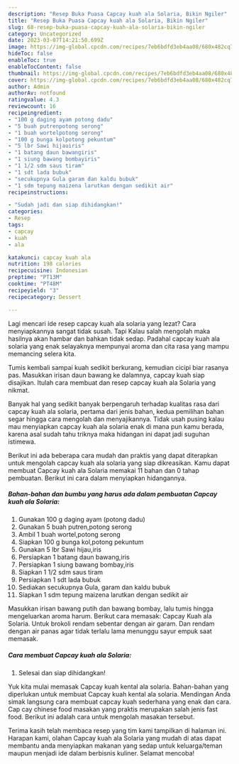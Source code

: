 ```yaml
---
description: "Resep Buka Puasa Capcay kuah ala Solaria, Bikin Ngiler"
title: "Resep Buka Puasa Capcay kuah ala Solaria, Bikin Ngiler"
slug: 68-resep-buka-puasa-capcay-kuah-ala-solaria-bikin-ngiler
category: Uncategorized
date: 2023-03-07T14:21:50.699Z
image: https://img-global.cpcdn.com/recipes/7eb6bdfd3eb4aa08/680x482cq70/capcay-kuah-ala-solaria-foto-resep-utama.jpg
hideToc: false
enableToc: true
enableTocContent: false
thumbnail: https://img-global.cpcdn.com/recipes/7eb6bdfd3eb4aa08/680x482cq70/capcay-kuah-ala-solaria-foto-resep-utama.jpg
cover: https://img-global.cpcdn.com/recipes/7eb6bdfd3eb4aa08/680x482cq70/capcay-kuah-ala-solaria-foto-resep-utama.jpg
author: Admin
authorAv: notfound
ratingvalue: 4.3
reviewcount: 16
recipeingredient:
- "100 g daging ayam potong dadu"
- "5 buah putrenpotong serong"
- "1 buah wortelpotong serong"
- "100 g bunga kolpotong pekuntum"
- "5 lbr Sawi hijauiris"
- "1 batang daun bawangiris"
- "1 siung bawang bombayiris"
- "1 1/2 sdm saus tiram"
- "1 sdt lada bubuk"
- "secukupnya Gula garam dan kaldu bubuk"
- "1 sdm tepung maizena larutkan dengan sedikit air"
recipeinstructions:

- "Sudah jadi dan siap dihidangkan!"
categories:
- Resep
tags:
- capcay
- kuah
- ala

katakunci: capcay kuah ala 
nutrition: 198 calories
recipecuisine: Indonesian
preptime: "PT13M"
cooktime: "PT48M"
recipeyield: "3"
recipecategory: Dessert

---
```



Lagi mencari ide resep capcay kuah ala solaria yang lezat? Cara menyiapkannya sangat tidak susah. Tapi Kalau salah mengolah maka hasilnya akan hambar dan bahkan tidak sedap. Padahal capcay kuah ala solaria yang enak selayaknya mempunyai aroma dan cita rasa yang mampu memancing selera kita.


Tumis kembali sampai kuah sedikit berkurang, kemudian cicipi biar rasanya pas. Masukkan irisan daun bawang ke dalamnya, capcay kuah siap disajikan. Itulah cara membuat dan resep capcay kuah ala Solaria yang nikmat.

Banyak hal yang sedikit banyak berpengaruh terhadap kualitas rasa dari capcay kuah ala solaria, pertama dari jenis bahan, kedua pemilihan bahan segar hingga cara mengolah dan menyajikannya. Tidak usah pusing kalau mau menyiapkan capcay kuah ala solaria enak di mana pun kamu berada, karena asal sudah tahu triknya maka hidangan ini dapat jadi suguhan istimewa.


Berikut ini ada beberapa cara mudah dan praktis yang dapat diterapkan untuk mengolah capcay kuah ala solaria yang siap dikreasikan. Kamu dapat membuat Capcay kuah ala Solaria memakai 11 bahan dan 0 tahap pembuatan. Berikut ini cara dalam menyiapkan hidangannya.

<!--inarticleads1-->

##### Bahan-bahan dan bumbu yang harus ada dalam pembuatan Capcay kuah ala Solaria:

1. Gunakan 100 g daging ayam (potong dadu)
1. Gunakan 5 buah putren,potong serong
1. Ambil 1 buah wortel,potong serong
1. Siapkan 100 g bunga kol,potong pekuntum
1. Gunakan 5 lbr Sawi hijau,iris
1. Persiapkan 1 batang daun bawang,iris
1. Persiapkan 1 siung bawang bombay,iris
1. Siapkan 1 1/2 sdm saus tiram
1. Persiapkan 1 sdt lada bubuk
1. Sediakan secukupnya Gula, garam dan kaldu bubuk
1. Siapkan 1 sdm tepung maizena larutkan dengan sedikit air


Masukkan irisan bawang putih dan bawang bombay, lalu tumis hingga mengeluarkan aroma harum. Berikut cara memasak: Capcay Kuah ala Solaria. Untuk brokoli rendam sebentar dengan air garam. Dan rendam dengan air panas agar tidak terlalu lama menunggu sayur empuk saat memasak. 

<!--inarticleads2-->

##### Cara membuat Capcay kuah ala Solaria:


1. Selesai dan siap dihidangkan!

Yuk kita mulai memasak Capcay kuah kental ala solaria. Bahan-bahan yang diperlukan untuk membuat Capcay kuah kental ala solaria. Mendingan Anda simak langsung cara membuat capcay kuah sederhana yang enak dan cara. Cap cay chinese food masakan yang praktis merupakan salah jenis fast food. Berikut ini adalah cara untuk mengolah masakan tersebut. 

Terima kasih telah membaca resep yang tim kami tampilkan di halaman ini. Harapan kami, olahan Capcay kuah ala Solaria yang mudah di atas dapat membantu anda menyiapkan makanan yang sedap untuk keluarga/teman maupun menjadi ide dalam berbisnis kuliner. Selamat mencoba!
